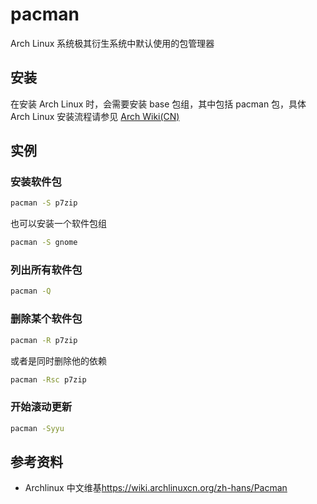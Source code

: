 # pacman

Arch Linux 系统极其衍生系统中默认使用的包管理器

## 安装

在安装 Arch Linux 时，会需要安装 base 包组，其中包括 pacman 包，具体 Arch Linux 安装流程请参见 [Arch Wiki(CN)](https://wiki.archlinuxcn.org/wiki/%E5%AE%89%E8%A3%85%E6%8C%87%E5%8D%97)

## 实例

### 安装软件包

```bash
pacman -S p7zip
```

也可以安装一个软件包组

```bash
pacman -S gnome
```

### 列出所有软件包

```bash
pacman -Q
```

### 删除某个软件包

```bash
pacman -R p7zip
```

或者是同时删除他的依赖

```bash
pacman -Rsc p7zip
```

### 开始滚动更新

```bash
pacman -Syyu
```

## 参考资料

- Archlinux 中文维基<https://wiki.archlinuxcn.org/zh-hans/Pacman>
